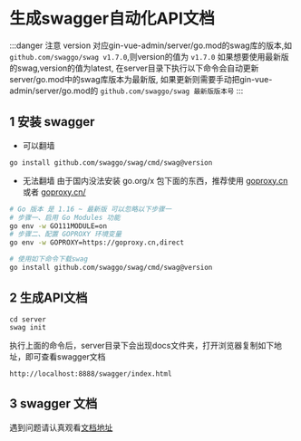 # 生成swagger自动化API文档

:::danger 注意
version 对应gin-vue-admin/server/go.mod的swag库的版本,如`github.com/swaggo/swag v1.7.0`,则version的值为 `v1.7.0`
如果想要使用最新版的swag,version的值为latest, 在server目录下执行以下命令会自动更新server/go.mod中的swag库版本为最新版, 
如果更新则需要手动把gin-vue-admin/server/go.mod的 `github.com/swaggo/swag 最新版版本号`
:::

## 1 安装 swagger

- 可以翻墙
````
go install github.com/swaggo/swag/cmd/swag@version
````

- 无法翻墙
  由于国内没法安装 go.org/x 包下面的东西，推荐使用 [goproxy.cn](https://goproxy.cn/zh/) 或者 [goproxy.cn/](https://goproxy.cn/)

```bash
# Go 版本 是 1.16 ~ 最新版 可以忽略以下步骤一
# 步骤一、启用 Go Modules 功能
go env -w GO111MODULE=on 
# 步骤二、配置 GOPROXY 环境变量
go env -w GOPROXY=https://goproxy.cn,direct

# 使用如下命令下载swag
go install github.com/swaggo/swag/cmd/swag@version
```

## 2 生成API文档

````
cd server
swag init
````
执行上面的命令后，server目录下会出现docs文件夹，打开浏览器复制如下地址，即可查看swagger文档
````
http://localhost:8888/swagger/index.html
````

## 3 swagger 文档

遇到问题请认真观看[文档地址](https://github.com/swaggo/swag/blob/master/README_zh-CN.md)
